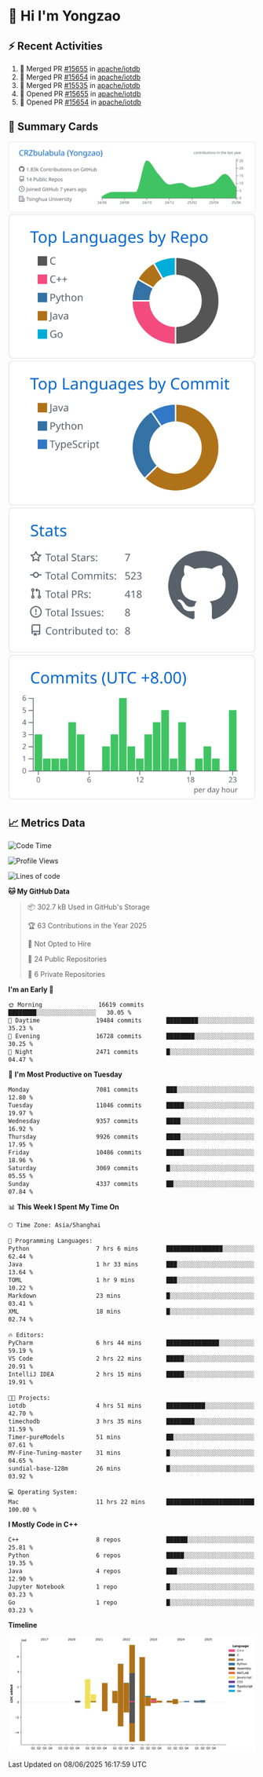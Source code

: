# 👋 Hi I'm Yongzao

## ⚡ Recent Activities
<!--START_SECTION:activity-->
1. 🎉 Merged PR [#15655](https://github.com/apache/iotdb/pull/15655) in [apache/iotdb](https://github.com/apache/iotdb)
2. 🎉 Merged PR [#15654](https://github.com/apache/iotdb/pull/15654) in [apache/iotdb](https://github.com/apache/iotdb)
3. 🎉 Merged PR [#15535](https://github.com/apache/iotdb/pull/15535) in [apache/iotdb](https://github.com/apache/iotdb)
4. 💪 Opened PR [#15655](https://github.com/apache/iotdb/pull/15655) in [apache/iotdb](https://github.com/apache/iotdb)
5. 💪 Opened PR [#15654](https://github.com/apache/iotdb/pull/15654) in [apache/iotdb](https://github.com/apache/iotdb)
<!--END_SECTION:activity-->

## 🎑 Summary Cards

[![](https://raw.githubusercontent.com/CRZbulabula/CRZbulabula/main/profile-summary-card-output/github/0-profile-details.svg)](https://github.com/vn7n24fzkq/github-profile-summary-cards)
[![](https://raw.githubusercontent.com/CRZbulabula/CRZbulabula/main/profile-summary-card-output/github/1-repos-per-language.svg)](https://github.com/vn7n24fzkq/github-profile-summary-cards) [![](https://raw.githubusercontent.com/CRZbulabula/CRZbulabula/main/profile-summary-card-output/github/2-most-commit-language.svg)](https://github.com/vn7n24fzkq/github-profile-summary-cards)
[![](https://raw.githubusercontent.com/CRZbulabula/CRZbulabula/main/profile-summary-card-output/github/3-stats.svg)](https://github.com/vn7n24fzkq/github-profile-summary-cards) [![](https://raw.githubusercontent.com/CRZbulabula/CRZbulabula/main/profile-summary-card-output/github/4-productive-time.svg)](https://github.com/vn7n24fzkq/github-profile-summary-cards)

## 📈 Metrics Data

<!--START_SECTION:waka-->
![Code Time](http://img.shields.io/badge/Code%20Time-901%20hrs%2034%20mins-blue)

![Profile Views](http://img.shields.io/badge/Profile%20Views-0-blue)

![Lines of code](https://img.shields.io/badge/From%20Hello%20World%20I%27ve%20Written-32.0%20million%20lines%20of%20code-blue)

**🐱 My GitHub Data** 

> 📦 302.7 kB Used in GitHub's Storage 
 > 
> 🏆 63 Contributions in the Year 2025
 > 
> 🚫 Not Opted to Hire
 > 
> 📜 24 Public Repositories 
 > 
> 🔑 6 Private Repositories 
 > 
**I'm an Early 🐤** 

```text
🌞 Morning                16619 commits       ████████░░░░░░░░░░░░░░░░░   30.05 % 
🌆 Daytime                19484 commits       █████████░░░░░░░░░░░░░░░░   35.23 % 
🌃 Evening                16728 commits       ████████░░░░░░░░░░░░░░░░░   30.25 % 
🌙 Night                  2471 commits        █░░░░░░░░░░░░░░░░░░░░░░░░   04.47 % 
```
📅 **I'm Most Productive on Tuesday** 

```text
Monday                   7081 commits        ███░░░░░░░░░░░░░░░░░░░░░░   12.80 % 
Tuesday                  11046 commits       █████░░░░░░░░░░░░░░░░░░░░   19.97 % 
Wednesday                9357 commits        ████░░░░░░░░░░░░░░░░░░░░░   16.92 % 
Thursday                 9926 commits        ████░░░░░░░░░░░░░░░░░░░░░   17.95 % 
Friday                   10486 commits       █████░░░░░░░░░░░░░░░░░░░░   18.96 % 
Saturday                 3069 commits        █░░░░░░░░░░░░░░░░░░░░░░░░   05.55 % 
Sunday                   4337 commits        ██░░░░░░░░░░░░░░░░░░░░░░░   07.84 % 
```


📊 **This Week I Spent My Time On** 

```text
🕑︎ Time Zone: Asia/Shanghai

💬 Programming Languages: 
Python                   7 hrs 6 mins        ████████████████░░░░░░░░░   62.44 % 
Java                     1 hr 33 mins        ███░░░░░░░░░░░░░░░░░░░░░░   13.64 % 
TOML                     1 hr 9 mins         ███░░░░░░░░░░░░░░░░░░░░░░   10.22 % 
Markdown                 23 mins             █░░░░░░░░░░░░░░░░░░░░░░░░   03.41 % 
XML                      18 mins             █░░░░░░░░░░░░░░░░░░░░░░░░   02.74 % 

🔥 Editors: 
PyCharm                  6 hrs 44 mins       ███████████████░░░░░░░░░░   59.19 % 
VS Code                  2 hrs 22 mins       █████░░░░░░░░░░░░░░░░░░░░   20.91 % 
IntelliJ IDEA            2 hrs 15 mins       █████░░░░░░░░░░░░░░░░░░░░   19.91 % 

🐱‍💻 Projects: 
iotdb                    4 hrs 51 mins       ███████████░░░░░░░░░░░░░░   42.70 % 
timechodb                3 hrs 35 mins       ████████░░░░░░░░░░░░░░░░░   31.59 % 
Timer-pureModels         51 mins             ██░░░░░░░░░░░░░░░░░░░░░░░   07.61 % 
MV-Fine-Tuning-master    31 mins             █░░░░░░░░░░░░░░░░░░░░░░░░   04.65 % 
sundial-base-128m        26 mins             █░░░░░░░░░░░░░░░░░░░░░░░░   03.92 % 

💻 Operating System: 
Mac                      11 hrs 22 mins      █████████████████████████   100.00 % 
```

**I Mostly Code in C++** 

```text
C++                      8 repos             ██████░░░░░░░░░░░░░░░░░░░   25.81 % 
Python                   6 repos             █████░░░░░░░░░░░░░░░░░░░░   19.35 % 
Java                     4 repos             ███░░░░░░░░░░░░░░░░░░░░░░   12.90 % 
Jupyter Notebook         1 repo              █░░░░░░░░░░░░░░░░░░░░░░░░   03.23 % 
Go                       1 repo              █░░░░░░░░░░░░░░░░░░░░░░░░   03.23 % 
```



**Timeline**

![Lines of Code chart](https://raw.githubusercontent.com/CRZbulabula/CRZbulabula/main/assets/bar_graph.png)


 Last Updated on 08/06/2025 16:17:59 UTC
<!--END_SECTION:waka-->

